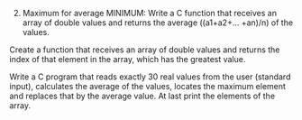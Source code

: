 2. Maximum for average
MINIMUM: Write a C function that receives an array of double values and returns the average ((a1+a2+... +an)/n) of the values.

Create a function that receives an array of double values and returns the index of that element in the array, which has the greatest value.

Write a C program that reads exactly 30 real values from the user (standard input), calculates the average of the values, locates the maximum element and replaces that by the average value. At last print the elements of the array.
